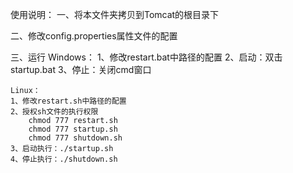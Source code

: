 使用说明：
一、将本文件夹拷贝到Tomcat的根目录下

二、修改config.properties属性文件的配置

三、运行
	Windows：
	1、修改restart.bat中路径的配置
	2、启动：双击startup.bat
	3、停止：关闭cmd窗口

	Linux：
	1、修改restart.sh中路径的配置
	2、授权sh文件的执行权限
		chmod 777 restart.sh
		chmod 777 startup.sh
		chmod 777 shutdown.sh
	3、启动执行：./startup.sh
	4、停止执行：./shutdown.sh